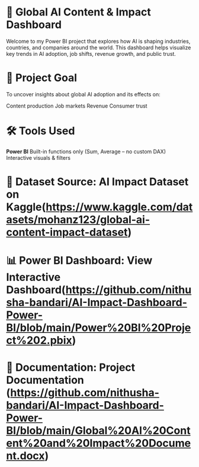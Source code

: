 # 🤖 Global AI Content & Impact Dashboard
Welcome to my Power BI project that explores how AI is shaping industries, countries, and companies around the world. This dashboard helps visualize key trends in AI adoption, job shifts, revenue growth, and public trust.

# 🎯 Project Goal
To uncover insights about global AI adoption and its effects on:

Content production
Job markets
Revenue
Consumer trust

# 🛠️ Tools Used
**Power BI**
Built-in functions only (Sum, Average – no custom DAX)
Interactive visuals & filters

# 📂 Dataset Source: AI Impact Dataset on Kaggle(https://www.kaggle.com/datasets/mohanz123/global-ai-content-impact-dataset)

# 📊 Power BI Dashboard: View Interactive Dashboard(https://github.com/nithusha-bandari/AI-Impact-Dashboard-Power-BI/blob/main/Power%20BI%20Project%202.pbix)

# 📄 Documentation: Project Documentation (https://github.com/nithusha-bandari/AI-Impact-Dashboard-Power-BI/blob/main/Global%20AI%20Content%20and%20Impact%20Document.docx)
